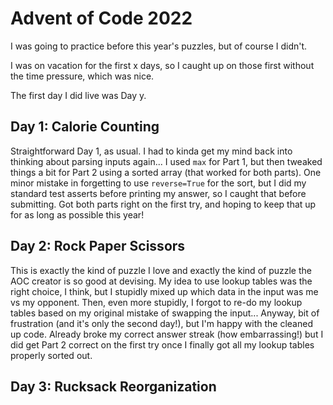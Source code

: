 # Advent of Code 2022

I was going to practice before this year's puzzles, but of course I didn't.

I was on vacation for the first x days, so I caught up on those first without
the time pressure, which was nice.

The first day I did live was Day y.

## Day 1: Calorie Counting

Straightforward Day 1, as usual.  I had to kinda get my mind back into thinking 
about parsing inputs again...  I used `max` for Part 1, but then tweaked things
a bit for Part 2 using a sorted array (that worked for both parts).   One minor
mistake in forgetting to use `reverse=True` for the sort, but I did my standard
test asserts before printing my answer, so I caught that before submitting.
Got both parts right on the first try, and hoping to keep that up for as long as 
possible this year!

## Day 2: Rock Paper Scissors

This is exactly the kind of puzzle I love and exactly the kind of puzzle the AOC
creator is so good at devising.  My idea to use lookup tables was the right choice,
I think, but I stupidly mixed up which data in the input was me vs my opponent. 
Then, even more stupidly, I forgot to re-do my lookup tables based on my original
mistake of swapping the input... Anyway, bit of frustration (and it's only the 
second day!), but I'm happy with the cleaned up code.  Already broke my correct
answer streak (how embarrassing!) but I did get Part 2 correct on the first try
once I finally got all my lookup tables properly sorted out.

## Day 3: Rucksack Reorganization



